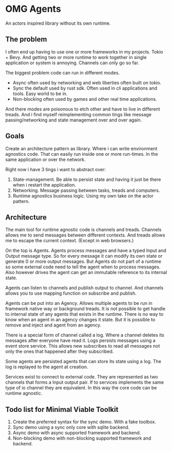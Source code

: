 # OMG Agents
An actors inspired library without its own runtime.

## The problem

I often end up having to use one or more frameworks in my projects. Tokio + Bevy. And getting two or more runtime to work together in single application or system is annoying. Channels can only go so far.

The biggest problem code can run in different modes.
* Async often used by networking and web liberties often built on tokio.
* Sync the default used by rust sdk. Often used in cli applications and tools. Easy world to be in.
* Non-blocking often used by games and other real time applications. 

And there modes are poisonous to etch other and have to live in different treads. And i find myself reimplementing common tings like message passing/networking and state management over and over again.

## Goals

Create an architecture pattern as library. Where i can write environment agnostics code. That can easily run inside one or more run-times. In the same application or over the network. 

Right now i have 3 tings i want to abstract over:
1. State-management. Be able to persist state and having it just be there when i restart the application.
2. Networking. Message passing between tasks, treads and computers.
3. Runtime agnostics business logic. Using my own take on the actor pattern.

## Architecture
The main tool for runtime agnostic code is channels and treads. Channels allows me to send messages between different contexts. And treads allows me to escape the current context. (Except in web browsers.)

On the top is Agents. Agents process messages and have a typed Input and Output message type. So for every message it can modify its own state or generate 0 or more output messages. But Agents do not part of a runtime so some external code need to tell the agent when to process messages. Also however drives the agent can get an immutable reference to its internal state.

Agents can listen to channels and publish output to channel. And channels allows you to use mapping function on subscribe and publish. 

Agents can be put into an Agency. Allows multiple agents to be run in framework native way or background treads. It is not possible to get handle to internal state of any agents that exists in the runtime. There is no way to know when an agent in an agency changes it state. But it is possible to remove and inject and agent from an agency.

There is a special form of channel called a log. Where a channel deletes its messages after everyone have read it. Logs persists messages using a event store service. This allows new subscribes to read all messages not only the ones that happened after they subscribed.

Some agents are persisted agents that can store its state using a log. The log is replayed to the agent at creation.

Services exist to connect to external code. They are represented as two channels that forms a Input output pair. If to services implements the same type of io channel they are equivalent. In this way the core code can be runtime agnostic.

## Todo list for Minimal Viable Toolkit
1. Create the preferred syntax for the sync demo. With a fake toolbox.
1. Sync demo using a sync only core with sqlite backend.
1. Async demo with async supported framework and backend.
1. Non-blocking demo with non-blocking supported framework and backend.
